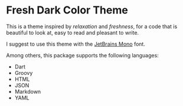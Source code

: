 # Fresh Dark Color Theme

This is a theme inspired by *relaxation* and *freshness*, for a code that is beautiful to look at, easy to read and pleasant to write.

I suggest to use this theme with the [JetBrains Mono](https://www.jetbrains.com/lp/mono/) font.

Among others, this package supports the following languages:

* Dart
* Groovy
* HTML
* JSON
* Markdown
* YAML
